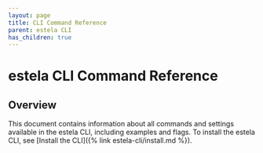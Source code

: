 ```yaml
---
layout: page
title: CLI Command Reference
parent: estela CLI
has_children: true
---
```


# estela CLI Command Reference

## Overview

This document contains information about all commands and settings available in the
estela CLI, including examples and flags. To install the estela CLI, see [Install the CLI]({% link estela-cli/install.md %}).
